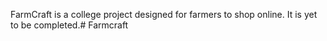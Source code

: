 FarmCraft is a college project designed for farmers to shop online. It is yet to be completed.# Farmcraft
